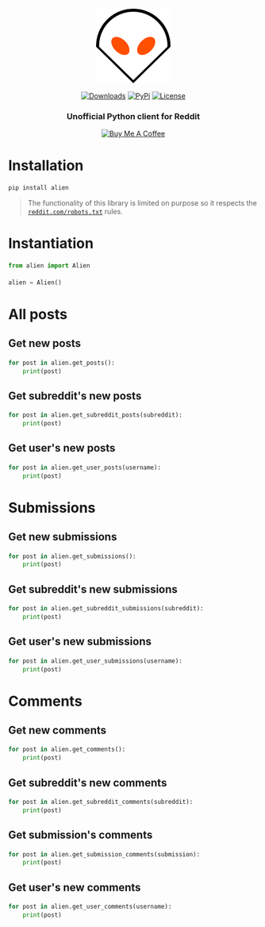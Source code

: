 <p align="center">
<img src="misc/alien.svg" alt="Ernie Logo" width="150"/></a>
</p>

<p align="center">
    <a href="https://pepy.tech/project/alien/"><img alt="Downloads" src="https://img.shields.io/badge/dynamic/json?style=flat-square&maxAge=3600&label=downloads&query=$.total_downloads&url=https://api.pepy.tech/api/projects/alien"></a>
    <a href="https://pypi.python.org/pypi/alien/"><img alt="PyPi" src="https://img.shields.io/pypi/v/alien.svg?style=flat-square"></a>
    <!--<a href="https://github.com/labteral/alien/releases"><img alt="GitHub releases" src="https://img.shields.io/github/release/labteral/alien.svg?style=flat-square"></a>-->
    <a href="https://github.com/labteral/alien/blob/master/LICENSE"><img alt="License" src="https://img.shields.io/github/license/labteral/alien.svg?style=flat-square&color=green"></a>
</p>

<h3 align="center">
<b>Unofficial Python client for Reddit</b>
</h3>

<p align="center">
    <a href="https://www.buymeacoffee.com/brunneis" target="_blank"><img src="https://cdn.buymeacoffee.com/buttons/default-orange.png" alt="Buy Me A Coffee" height="35px"></a>
</p>

# Installation
```bash
pip install alien
```

> The functionality of this library is limited on purpose so it respects the [`reddit.com/robots.txt`](https://www.reddit.com/robots.txt) rules.

# Instantiation
```python
from alien import Alien

alien = Alien()
```

# All posts

## Get new posts
```python
for post in alien.get_posts():
    print(post)
```

## Get subreddit's new posts
```python
for post in alien.get_subreddit_posts(subreddit):
    print(post)
```

## Get user's new posts
```python
for post in alien.get_user_posts(username):
    print(post)
```

# Submissions

## Get new submissions
```python
for post in alien.get_submissions():
    print(post)
```

## Get subreddit's new submissions
```python
for post in alien.get_subreddit_submissions(subreddit):
    print(post)
```

## Get user's new submissions
```python
for post in alien.get_user_submissions(username):
    print(post)
```

# Comments

## Get new comments
```python
for post in alien.get_comments():
    print(post)
```

## Get subreddit's new comments
```python
for post in alien.get_subreddit_comments(subreddit):
    print(post)
```

## Get submission's comments
```python
for post in alien.get_submission_comments(submission):
    print(post)
```

## Get user's new comments
```python
for post in alien.get_user_comments(username):
    print(post)
```
